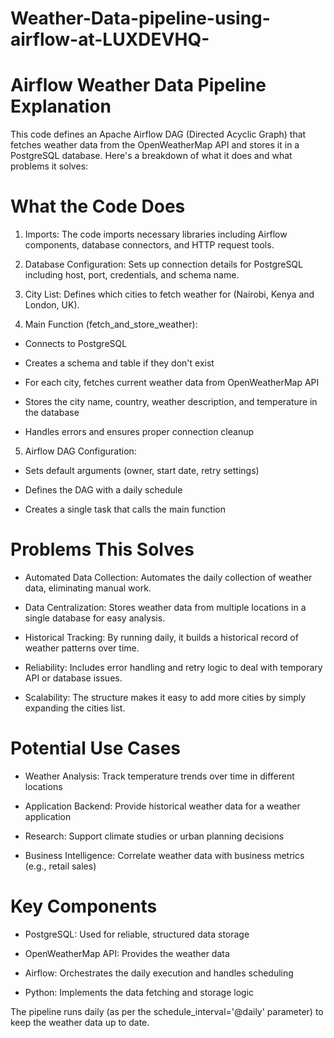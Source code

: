 # Weather-Data-pipeline-using-airflow-at-LUXDEVHQ-
# Airflow Weather Data Pipeline Explanation
This code defines an Apache Airflow DAG (Directed Acyclic Graph) that fetches weather data from the OpenWeatherMap API and stores it in a PostgreSQL database. Here's a breakdown of what it does and what problems it solves:

# What the Code Does
1. Imports: The code imports necessary libraries including Airflow components, database connectors, and HTTP request tools.

2. Database Configuration: Sets up connection details for PostgreSQL including host, port, credentials, and schema name.

3. City List: Defines which cities to fetch weather for (Nairobi, Kenya and London, UK).

4. Main Function (fetch_and_store_weather):

- Connects to PostgreSQL

- Creates a schema and table if they don't exist

- For each city, fetches current weather data from OpenWeatherMap API

- Stores the city name, country, weather description, and temperature in the database

- Handles errors and ensures proper connection cleanup

5. Airflow DAG Configuration:

- Sets default arguments (owner, start date, retry settings)

- Defines the DAG with a daily schedule

- Creates a single task that calls the main function

# Problems This Solves
- Automated Data Collection: Automates the daily collection of weather data, eliminating manual work.

- Data Centralization: Stores weather data from multiple locations in a single database for easy analysis.

- Historical Tracking: By running daily, it builds a historical record of weather patterns over time.

- Reliability: Includes error handling and retry logic to deal with temporary API or database issues.

- Scalability: The structure makes it easy to add more cities by simply expanding the cities list.

# Potential Use Cases
- Weather Analysis: Track temperature trends over time in different locations

- Application Backend: Provide historical weather data for a weather application

- Research: Support climate studies or urban planning decisions

- Business Intelligence: Correlate weather data with business metrics (e.g., retail sales)

# Key Components
- PostgreSQL: Used for reliable, structured data storage

- OpenWeatherMap API: Provides the weather data

- Airflow: Orchestrates the daily execution and handles scheduling

- Python: Implements the data fetching and storage logic

The pipeline runs daily (as per the schedule_interval='@daily' parameter) to keep the weather data up to date.